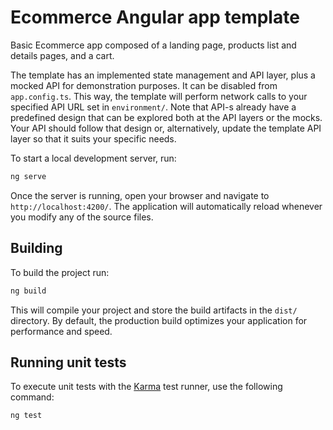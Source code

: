 # Ecommerce Angular app template

Basic Ecommerce app composed of a landing page, products list and details pages, and a cart.

The template has an implemented state management and API layer, plus a mocked API for demonstration purposes. It can be disabled from `app.config.ts`. This way, the template will perform network calls to your specified API URL set in `environment/`. Note that API-s already have a predefined design that can be explored both at the API layers or the mocks. Your API should follow that design or, alternatively, update the template API layer so that it suits your specific needs.

To start a local development server, run:

```bash
ng serve
```

Once the server is running, open your browser and navigate to `http://localhost:4200/`. The application will automatically reload whenever you modify any of the source files.

## Building

To build the project run:

```bash
ng build
```

This will compile your project and store the build artifacts in the `dist/` directory. By default, the production build optimizes your application for performance and speed.

## Running unit tests

To execute unit tests with the [Karma](https://karma-runner.github.io) test runner, use the following command:

```bash
ng test
```
